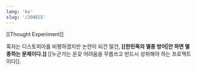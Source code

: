 ```yaml
---
lang: 'ko'
slug: '/204ECE'
---
```


[[Thought Experiment]]

혹자는 디스토피아를 비평하겠지만 논란이 되건 말건, **[[한민족의 멸종 방어|안 하면 멸종하는 문제이다.]]**
[[누군가는 온갖 어려움을 무릅쓰고 반드시 성취해야 하는 프로젝트이다]].
